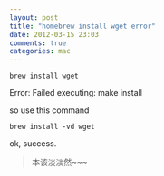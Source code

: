 ```yaml
---
layout: post
title: "homebrew install wget error"
date: 2012-03-15 23:03
comments: true
categories: mac
---
```


    brew install wget 
Error: Failed executing: make install 

so use this command

    brew install -vd wget
ok, success.

> 本该淡淡然~~~